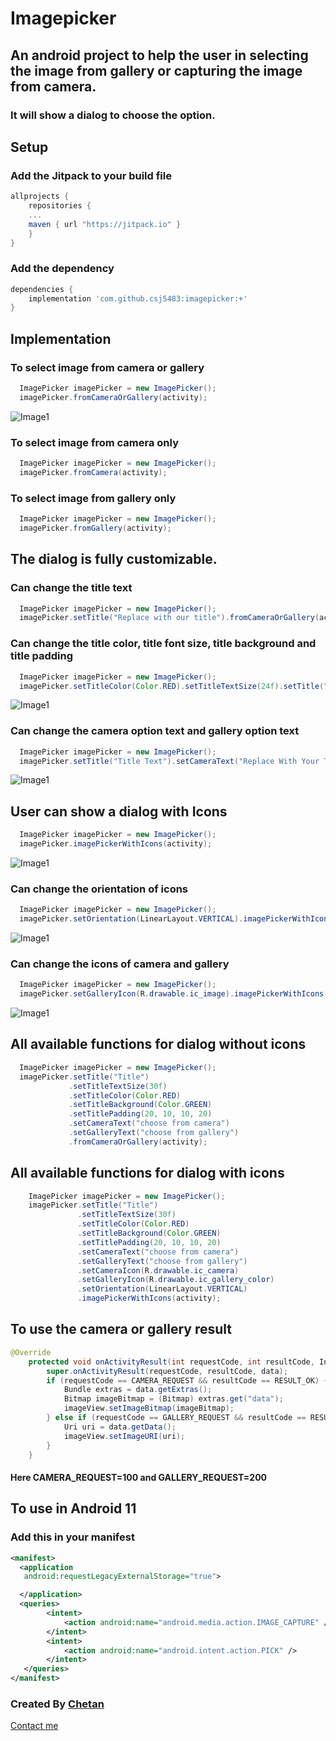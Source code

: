 # Imagepicker

## An android project to help the user in selecting the image from gallery or capturing the image from camera.

### It will show a dialog to choose the option.

## Setup

### Add the Jitpack to your build file

```gradle
allprojects {
    repositories {
	...
	maven { url "https://jitpack.io" }
    }
}
```

### Add the dependency

```gradle
dependencies {
    implementation 'com.github.csj5483:imagepicker:+'
}
```

## Implementation

### To select image from camera or gallery

```Java
  ImagePicker imagePicker = new ImagePicker();
  imagePicker.fromCameraOrGallery(activity);

```

![Image1](https://github.com/csj5483/imagepicker/blob/master/screenshots/output-1.png)

### To select image from camera only

```Java
  ImagePicker imagePicker = new ImagePicker();
  imagePicker.fromCamera(activity);
```

### To select image from gallery only

```Java
  ImagePicker imagePicker = new ImagePicker();
  imagePicker.fromGallery(activity);
```

## The dialog is fully customizable.

### Can change the title text

```Java
  ImagePicker imagePicker = new ImagePicker();
  imagePicker.setTitle("Replace with our title").fromCameraOrGallery(activity);
```

### Can change the title color, title font size, title background and title padding

```Java
  ImagePicker imagePicker = new ImagePicker();
  imagePicker.setTitleColor(Color.RED).setTitleTextSize(24f).setTitle("Replace with our title").fromCameraOrGallery(activity);
```

![Image1](https://github.com/csj5483/imagepicker/blob/master/screenshots/output-3.png)

### Can change the camera option text and gallery option text

```Java
  ImagePicker imagePicker = new ImagePicker();
  imagePicker.setTitle("Title Text").setCameraText("Replace With Your Text").setGalleryText("Replace With Your Text").fromCameraOrGallery(activity);
```

![Image1](https://github.com/csj5483/imagepicker/blob/master/screenshots/output-2.png)

## User can show a dialog with Icons

```Java
  ImagePicker imagePicker = new ImagePicker();
  imagePicker.imagePickerWithIcons(activity);
```

![Image1](https://github.com/csj5483/imagepicker/blob/master/screenshots/output-4.png)

### Can change the orientation of icons

```Java
  ImagePicker imagePicker = new ImagePicker();
  imagePicker.setOrientation(LinearLayout.VERTICAL).imagePickerWithIcons(activity);
```

![Image1](https://github.com/csj5483/imagepicker/blob/master/screenshots/output-5.png)

### Can change the icons of camera and gallery

```Java
  ImagePicker imagePicker = new ImagePicker();
  imagePicker.setGalleryIcon(R.drawable.ic_image).imagePickerWithIcons(activity);
```

![Image1](https://github.com/csj5483/imagepicker/blob/master/screenshots/output-6.png)

## All available functions for dialog without icons

```Java
  ImagePicker imagePicker = new ImagePicker();
  imagePicker.setTitle("Title")
             .setTitleTextSize(30f)
             .setTitleColor(Color.RED)
             .setTitleBackground(Color.GREEN)
             .setTitlePadding(20, 10, 10, 20)
             .setCameraText("choose from camera")
             .setGalleryText("choose from gallery")
             .fromCameraOrGallery(activity);

```

## All available functions for dialog with icons

```Java
    ImagePicker imagePicker = new ImagePicker();
    imagePicker.setTitle("Title")
               .setTitleTextSize(30f)
               .setTitleColor(Color.RED)
               .setTitleBackground(Color.GREEN)
               .setTitlePadding(20, 10, 10, 20)
               .setCameraText("choose from camera")
               .setGalleryText("choose from gallery")
               .setCameraIcon(R.drawable.ic_camera)
               .setGalleryIcon(R.drawable.ic_gallery_color)
               .setOrientation(LinearLayout.VERTICAL)
               .imagePickerWithIcons(activity);
```

## To use the camera or gallery result

```java
@Override
    protected void onActivityResult(int requestCode, int resultCode, Intent data) {
        super.onActivityResult(requestCode, resultCode, data);
        if (requestCode == CAMERA_REQUEST && resultCode == RESULT_OK) {
            Bundle extras = data.getExtras();
            Bitmap imageBitmap = (Bitmap) extras.get("data");
            imageView.setImageBitmap(imageBitmap);
        } else if (requestCode == GALLERY_REQUEST && resultCode == RESULT_OK) {
            Uri uri = data.getData();
            imageView.setImageURI(uri);
        }
    }

```

#### Here CAMERA_REQUEST=100 and GALLERY_REQUEST=200

## To use in Android 11

### Add this in your manifest

```xml
<manifest>
  <application
   android:requestLegacyExternalStorage="true">

  </application>
  <queries>
        <intent>
            <action android:name="android.media.action.IMAGE_CAPTURE" />
        </intent>
        <intent>
            <action android:name="android.intent.action.PICK" />
        </intent>
   </queries>
</manifest>
```

### Created By [Chetan](https://github.com/csj5483)

[Contact me](mailto:csj5483@gmail.com)
